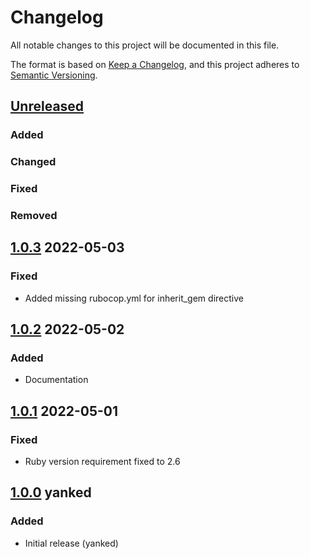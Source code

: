 # Changelog
All notable changes to this project will be documented in this file.

The format is based on [Keep a Changelog](https://keepachangelog.com/en/1.0.0/),
and this project adheres to [Semantic Versioning](https://semver.org/spec/v2.0.0.html).

## [Unreleased]
### Added

### Changed

### Fixed

### Removed

## [1.0.3] 2022-05-03
### Fixed
* Added missing rubocop.yml for inherit_gem directive

## [1.0.2] 2022-05-02
### Added
* Documentation

## [1.0.1] 2022-05-01
### Fixed
* Ruby version requirement fixed to 2.6 

## [1.0.0] yanked
### Added
* Initial release (yanked)

[Unreleased]: https://github.com/rubocop-semver/rubocop-ruby2_6/compare/v1.0.3...HEAD
[1.0.3]: https://github.com/rubocop-semver/rubocop-ruby2_6/compare/v1.0.2...v1.0.3
[1.0.2]: https://github.com/rubocop-semver/rubocop-ruby2_6/compare/v1.0.1...v1.0.2
[1.0.1]: https://github.com/rubocop-semver/rubocop-ruby2_6/compare/v1.0.0...v1.0.1
[1.0.0]: https://github.com/rubocop-semver/rubocop-ruby2_6/compare/d21b64e4f7ab2d581ed6882c430dd042fe73769b...v1.0.0
